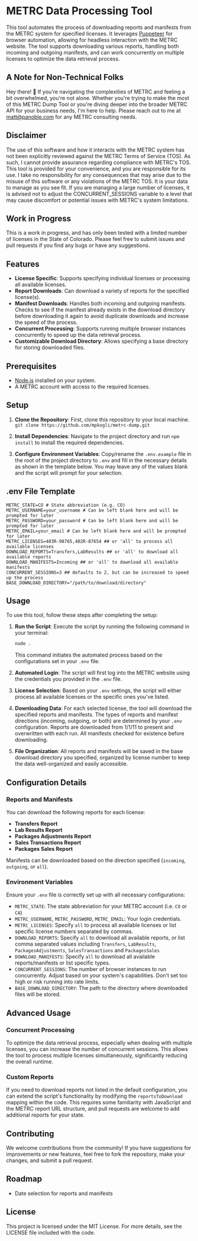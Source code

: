 # METRC Data Processing Tool

This tool automates the process of downloading reports and manifests from the METRC system for specified licenses. It leverages [Puppeteer](https://github.com/puppeteer/puppeteer) for browser automation, allowing for headless interaction with the METRC website. The tool supports downloading various reports, handling both incoming and outgoing manifests, and can work concurrently on multiple licenses to optimize the data retrieval process.

## A Note for Non-Technical Folks

Hey there! 🌟 If you're navigating the complexities of METRC and feeling a bit overwhelmed, you're not alone. Whether you're trying to make the most of this METRC Dump Tool or you're diving deeper into the broader METRC API for your business needs, I'm here to help. Please reach out to me at [matt@panoble.com](matt@panoble.com) for any METRC consulting needs.


## Disclaimer

The use of this software and how it interacts with the METRC system has not been explicitly reviewed against the METRC Terms of Service (TOS). As such, I cannot provide assurance regarding compliance with METRC's TOS. This tool is provided for your convenience, and you are responsible for its use. I take no responsibility for any consequences that may arise due to the misuse of this software or any violations of the METRC TOS. It is your data to manage as you see fit. If you are managing a large number of licenses, it is advised not to adjust the CONCURRENT_SESSIONS variable to a level that may cause discomfort or potential issues with METRC's system limitations.

## Work in Progress

This is a work in progress, and has only been tested with a limited number of licenses in the State of Colorado. Please feel free to submit issues and pull requests if you find any bugs or have any suggestions.

## Features

- **License Specific**: Supports specifying individual licenses or processing all available licenses.
- **Report Downloads**: Can download a variety of reports for the specified license(s).
- **Manifest Downloads**: Handles both incoming and outgoing manifests. Checks to see if the manifest already exists in the download directory before downloading it again to avoid duplicate downloads and increase the speed of the process.
- **Concurrent Processing**: Supports running multiple browser instances concurrently to speed up the data retrieval process.
- **Customizable Download Directory**: Allows specifying a base directory for storing downloaded files.

## Prerequisites

- [Node.js](https://nodejs.org/en/#home-downloadhead) installed on your system.
- A METRC account with access to the required licenses.

## Setup

1. **Clone the Repository**: First, clone this repository to your local machine.
`` git clone https://github.com/mpkogli/metrc-dump.git``

2. **Install Dependencies**: Navigate to the project directory and run `npm install` to install the required dependencies.

3. **Configure Environment Variables**: Copy/rename the `.env.example` file in the root of the project directory to `.env` and fill in the necessary details as shown in the template below. You may leave any of the values blank and the script will prompt for your selection.

## .env File Template

```plaintext
METRC_STATE=CO # State abbreviation (e.g. CO)
METRC_USERNAME=your_username # Can be left blank here and will be prompted for later
METRC_PASSWORD=your_password # Can be left blank here and will be prompted for later
METRC_EMAIL=your_email # Can be left blank here and will be prompted for later
METRC_LICENSES=403R-98765,402R-87654 ## or 'all' to process all available licenses
DOWNLOAD_REPORTS=Transfers,LabResults ## or 'all' to download all available reports
DOWNLOAD_MANIFESTS=Incoming ## or 'all' to download all available manifests
CONCURRENT_SESSIONS=3 ## defaults to 2, but can be increased to speed up the process
BASE_DOWNLOAD_DIRECTORY="/path/to/download/directory"
```

## Usage

To use this tool, follow these steps after completing the setup:

1. **Run the Script**: Execute the script by running the following command in your terminal:

    ```bash
    node .
    ```

    This command initiates the automated process based on the configurations set in your `.env` file.

2. **Automated Login**: The script will first log into the METRC website using the credentials you provided in the `.env` file.

3. **License Selection**: Based on your `.env` settings, the script will either process all available licenses or the specific ones you've listed.

4. **Downloading Data**: For each selected license, the tool will download the specified reports and manifests. The types of reports and manifest directions (incoming, outgoing, or both) are determined by your `.env` configuration. Reports are downloaded from 1/1/11 to present and overwritten with each run. All manifests checked for existence before downloading.

5. **File Organization**: All reports and manifests will be saved in the base download directory you specified, organized by license number to keep the data well-organized and easily accessible.

## Configuration Details

### Reports and Manifests

You can download the following reports for each license:

- **Transfers Report**
- **Lab Results Report**
- **Packages Adjustments Report**
- **Sales Transactions Report**
- **Packages Sales Report**

Manifests can be downloaded based on the direction specified (`incoming`, `outgoing`, or `all`).

### Environment Variables

Ensure your `.env` file is correctly set up with all necessary configurations:

- `METRC_STATE`: The state abbreviation for your METRC account (i.e. `CO` or `CA`)
- `METRC_USERNAME`, `METRC_PASSWORD`, `METRC_EMAIL`: Your login credentials.
- `METRC_LICENSES`: Specify `all` to process all available licenses or list specific license numbers separated by commas.
- `DOWNLOAD_REPORTS`: Specify `all` to download all available reports, or list comma separated values including `Transfers`, `LabResults`, `PackagesAdjustments`, `SalesTransactions` and `PackagesSales`
- `DOWNLOAD_MANIFESTS`: Specify `all` to download all available reports/manifests or list specific types.
- `CONCURRENT_SESSIONS`: The number of browser instances to run concurrently. Adjust based on your system's capabilities. Don't set too high or risk running into rate limits.
- `BASE_DOWNLOAD_DIRECTORY`: The path to the directory where downloaded files will be stored.

## Advanced Usage

### Concurrent Processing

To optimize the data retrieval process, especially when dealing with multiple licenses, you can increase the number of concurrent sessions. This allows the tool to process multiple licenses simultaneously, significantly reducing the overall runtime.

### Custom Reports

If you need to download reports not listed in the default configuration, you can extend the script's functionality by modifying the `reportsToDownload` mapping within the code. This requires some familiarity with JavaScript and the METRC report URL structure, and pull requests are welcome to add additional reports for your state.

## Contributing

We welcome contributions from the community! If you have suggestions for improvements or new features, feel free to fork the repository, make your changes, and submit a pull request.

## Roadmap

- Date selection for reports and manifests

## License

This project is licensed under the MIT License. For more details, see the LICENSE file included with the code.
